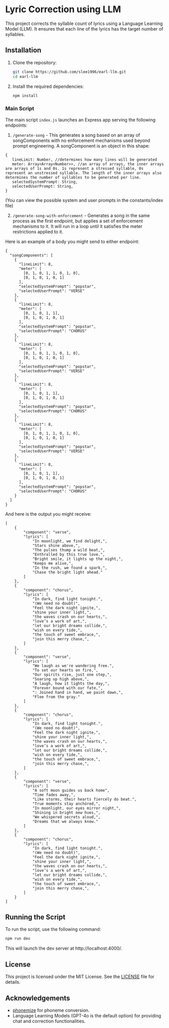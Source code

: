 # Lyric Correction using LLM

This project corrects the syllable count of lyrics using a Language Learning Model (LLM). It ensures that each line of the lyrics has the target number of syllables.

## Installation

1. Clone the repository:

   ```bash
   git clone https://github.com/slee1996/earl-llm.git
   cd earl-llm
   ```

2. Install the required dependencies:
   ```bash
   npm install
   ```

### Main Script

The main script `index.js` launches an Express app serving the following endpoints:

1. `/generate-song` - This generates a song based on an array of songComponents with no enforcement mechanisms used beyond prompt engineering. A songComponent is an object in this shape:

```
{
   lineLimit: Number, //determines how many lines will be generated
   meter: Array<Array<Number>>, //an array of arrays, the inner arrays are arrays of 1s and 0s. 1s represent a stressed syllable, 0s represent an unstressed syllable. The length of the inner arrays also determines the number of syllables to be generated per line.
   selectedSystemPrompt: String,
   selectedUserPrompt: String,
}
```

(You can view the possible system and user prompts in the constants/index file)

2. `/generate-song-with-enforcement` - Generates a song in the same process as the first endpoint, but applies a set of enforcement mechanisms to it. It will run in a loop until it satisfies the meter restrictions applied to it.

Here is an example of a body you might send to either endpoint:

```
{
  "songComponents": [
    {
      "lineLimit": 8,
      "meter": [
        [0, 1, 0, 1, 1, 0, 1, 0],
        [0, 1, 0, 1, 0, 1]
      ],
      "selectedSystemPrompt": "popstar",
      "selectedUserPrompt": "VERSE"
    },
    {
      "lineLimit": 8,
      "meter": [
        [0, 1, 0, 1, 1],
        [0, 1, 0, 1, 0, 1]
      ],
      "selectedSystemPrompt": "popstar",
      "selectedUserPrompt": "CHORUS"
    },
    {
      "lineLimit": 8,
      "meter": [
        [0, 1, 0, 1, 1, 0, 1, 0],
        [0, 1, 0, 1, 0, 1]
      ],
      "selectedSystemPrompt": "popstar",
      "selectedUserPrompt": "VERSE"
    },
    {
      "lineLimit": 8,
      "meter": [
        [0, 1, 0, 1, 1],
        [0, 1, 0, 1, 0, 1]
      ],
      "selectedSystemPrompt": "popstar",
      "selectedUserPrompt": "CHORUS"
    },
    {
      "lineLimit": 8,
      "meter": [
        [0, 1, 0, 1, 1, 0, 1, 0],
        [0, 1, 0, 1, 0, 1]
      ],
      "selectedSystemPrompt": "popstar",
      "selectedUserPrompt": "VERSE"
    },
    {
      "lineLimit": 8,
      "meter": [
        [0, 1, 0, 1, 1],
        [0, 1, 0, 1, 0, 1]
      ],
      "selectedSystemPrompt": "popstar",
      "selectedUserPrompt": "CHORUS"
    }
  ]
}
```

And here is the output you might receive:

```
[
    {
        "component": "verse",
        "lyrics": [
            "In moonlight, we find delight,",
            "Stars shine above,",
            "The pulses thump a wild beat,",
            "Enthralled by this true love.",
            "Bright smile, it lights up the night,",
            "Keeps me alive,",
            "In the rush, we found a spark,",
            "Chase the bright light ahead."
        ]
    },
    {
        "component": "chorus",
        "lyrics": [
            "In dark, find light tonight.",
            "(We need no doubt)",
            "Feel the dark night ignite,",
            "shine your inner light,",
            "the waves crash on our hearts,",
            "love’s a work of art,",
            "let our bright dreams collide,",
            "wish on every tide,",
            "the touch of sweet embrace,",
            "join this merry chase,",
        ]
    },
    {
        "component": "verse",
        "lyrics": [
            "We laugh as we're wandering free.",
            "To set our hearts on fire,",
            "Our spirits rise, just one step,",
            "Soaring up high above,",
            "A laugh, how it lights the day,",
            "Forever bound with our fate,",
            ": Joined hand in hand, we paint dawn,",
            "Flee from the gray."
        ]
    },
    {
        "component": "chorus",
        "lyrics": [
            "In dark, find light tonight.",
            "(We need no doubt)",
            "Feel the dark night ignite,",
            "shine your inner light,",
            "the waves crash on our hearts,",
            "love’s a work of art,",
            "let our bright dreams collide,",
            "wish on every tide,",
            "the touch of sweet embrace,",
            "join this merry chase,",
        ]
    },
    {
        "component": "verse",
        "lyrics": [
            "A soft moon guides us back home",
            "Time fades away,",
            "Like storms, their hearts fiercely do beat.",
            "True moments stay anchóred,",
            "In moonlight, our eyes mirror night,",
            "Shining in bright new hues,",
            "We whispered secrets aloud,",
            "Dreams that we always know."
        ]
    },
    {
        "component": "chorus",
        "lyrics": [
            "In dark, find light tonight.",
            "(We need no doubt)",
            "Feel the dark night ignite,",
            "shine your inner light,",
            "the waves crash on our hearts,",
            "love’s a work of art,",
            "let our bright dreams collide,",
            "wish on every tide,",
            "the touch of sweet embrace,",
            "join this merry chase,",
        ]
    }
]
```

## Running the Script

To run the script, use the following command:

```bash
npm run dev
```

This will launch the dev server at http://localhost:4000/.

## License

This project is licensed under the MIT License. See the [LICENSE](https://github.com/slee1996/earl-gpt/tree/main?tab=MIT-1-ov-file) file for details.

## Acknowledgements

- [phonemize](https://www.npmjs.com/package/phonemize) for phoneme conversion.
- Language Learning Models (GPT-4o is the default option) for providing chat and correction functionalities.
